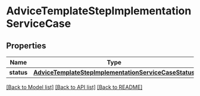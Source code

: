# AdviceTemplateStepImplementationServiceCase

## Properties
Name | Type | Description | Notes
------------ | ------------- | ------------- | -------------
**status** | [**AdviceTemplateStepImplementationServiceCaseStatus**](AdviceTemplateStepImplementationServiceCaseStatus.md) |  | [optional] 

[[Back to Model list]](../README.md#documentation-for-models) [[Back to API list]](../README.md#documentation-for-api-endpoints) [[Back to README]](../README.md)

